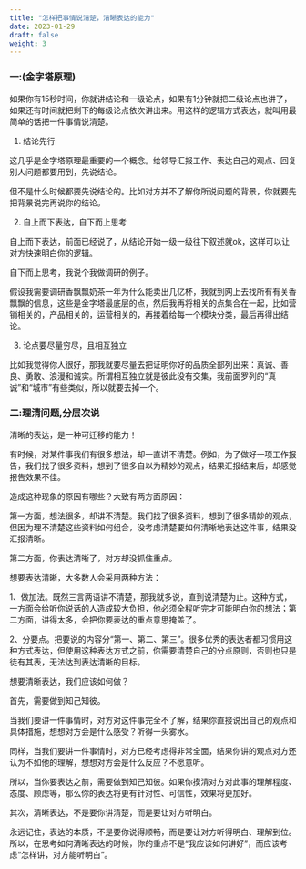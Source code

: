 ```yaml
---
title: "怎样把事情说清楚，清晰表达的能力"
date: 2023-01-29
draft: false
weight: 3
---
```


### 一:(金字塔原理)


如果你有15秒时间，你就讲结论和一级论点，如果有1分钟就把二级论点也讲了，如果还有时间就把剩下的每级论点依次讲出来。用这样的逻辑方式表达，就叫用最简单的话把一件事情说清楚。

1. 结论先行


这几乎是金字塔原理最重要的一个概念。给领导汇报工作、表达自己的观点、回复别人问题都要用到，先说结论。


但不是什么时候都要先说结论的。比如对方并不了解你所说问题的背景，你就要先把背景说完再说你的结论。


2. 自上而下表达，自下而上思考


自上而下表达，前面已经说了，从结论开始一级一级往下叙述就ok，这样可以让对方快速明白你的逻辑。


自下而上思考，我说个我做调研的例子。


假设我需要调研香飘飘奶茶一年为什么能卖出几亿杯，我就到网上去找所有有关香飘飘的信息，这些是金字塔最底层的点，然后我再将相关的点集合在一起，比如营销相关的，产品相关的，运营相关的，再接着给每一个模块分类，最后再得出结论。


3. 论点要尽量穷尽，且相互独立


比如我觉得你人很好，那我就要尽量去把证明你好的品质全部列出来：真诚、善良、勇敢、浪漫和诚实。所谓相互独立就是彼此没有交集，我前面罗列的“真诚”和“城市”有些类似，所以就要去掉一个。


### 二:理清问题,分层次说




清晰的表达，是一种可迁移的能力！

有时候，对某件事我们有很多想法，却一直讲不清楚。例如，为了做好一项工作报告，我们找了很多资料，想到了很多自以为精妙的观点，结果汇报结束后，却感觉报告效果不佳。

造成这种现象的原因有哪些？大致有两方面原因：

第一方面，想法很多，却讲不清楚。我们找了很多资料，想到了很多精妙的观点，但因为理不清楚这些资料如何组合，没考虑清楚要如何清晰地表达这件事，结果没汇报清晰。

第二方面，你表达清晰了，对方却没抓住重点。



想要表达清晰，大多数人会采用两种方法：

1、做加法。既然三言两语讲不清楚，那我就多说，直到说清楚为止。这种方式，一方面会给听你说话的人造成较大负担，他必须全程听完才可能明白你的想法；第二方面，讲得太多，会把你要表达的重点意思掩盖了。

2、分要点。把要说的内容分“第一、第二、第三”。很多优秀的表达者都习惯用这种方式表达，但使用这种表达方式之前，你需要清楚自己的分点原则，否则也只是徒有其表，无法达到表达清晰的目标。



想要清晰表达，我们应该如何做？

首先，需要做到知己知彼。

当我们要讲一件事情时，对方对这件事完全不了解，结果你直接说出自己的观点和具体措施，想想对方会是什么感受？听得一头雾水。

同样，当我们要讲一件事情时，对方已经考虑得非常全面，结果你讲的观点对方还认为不如他的理解，想想对方会是什么反应？不愿意听。

所以，当你要表达之前，需要做到知己知彼。如果你摸清对方对此事的理解程度、态度、顾虑等，那么你的表达将更有针对性、可信性，效果将更加好。

其次，清晰表达，不是要你讲清楚，而是要让对方听明白。

永远记住，表达的本质，不是要你说得顺畅，而是要让对方听得明白、理解到位。所以，在思考如何清晰表达的时候，你的重点不是“我应该如何讲好”，而应该考虑“怎样讲，对方能听明白”。